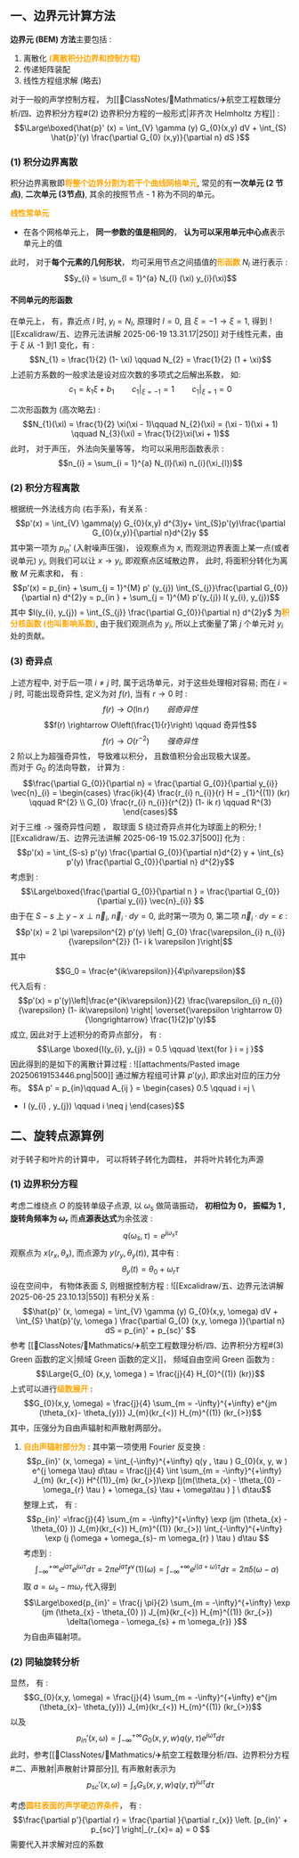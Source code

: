 ## 一、边界元计算方法  
**边界元 (BEM) 方法**主要包括 : 
1.  离散化 <b><mark style="background: transparent; color: orange">(离散积分边界和控制方程)</mark></b>
2. 传递矩阵装配  
3. 线性方程组求解 (略去)

对于一般的声学控制方程， 为[[📘ClassNotes/📐Mathmatics/✈️航空工程数理分析/四、边界积分方程#(2) 边界积分方程的一般形式|非齐次 Helmholtz 方程]]  : 
$$\Large\boxed{\hat{p}' (x) = \int_{V} \gamma (y) G_{0}(x,y)  dV  +  \int_{S} \hat{p}'(y) \frac{\partial G_{0} (x,y)}{\partial n} dS }$$

### (1) 积分边界离散
积分边界离散即<b><mark style="background: transparent; color: orange">将整个边界分割为若干个曲线网格单元</mark></b>,  常见的有**一次单元 (2 节点)**, **二次单元 (3节点)**, 其余的按照节点 - 1 称为不同的单元。

<b><mark style="background: transparent; color: orange">线性常单元</mark></b> 
-  在各个网格单元上， **同一参数的值是相同的**， **认为可以采用单元中心点**表示单元上的值 

此时， 对于**每个元素的几何形状**， 均可采用节点之间插值的<b><mark style="background: transparent; color: orange">形函数 </mark></b> $N_{l}$ 进行表示 : 
$$y_{i} = \sum_{l = 1}^{a} N_{l}  (\xi) y_{i}(\xi)$$
#### 不同单元的形函数
在单元上， 有，靠近点 $l$ 时, $y_{l} = N_{l}$, 原理时 $l = 0$, 且 $\xi = -1 \rightarrow  \xi = 1$, 得到 
![[Excalidraw/五、边界元法讲解 2025-06-19 13.31.17|250]]
对于线性元素，由于 $\xi$  从 -1 到1 变化，有 : 
$$N_{1} = \frac{1}{2} (1- \xi) \qquad   N_{2} = \frac{1}{2} (1 + \xi)$$
上述前方系数的一般求法是设对应次数的多项式之后解出系数， 如: 
$$c_{1} = k_{1} \xi + b_{1} \qquad  c_{1} |_{\xi = -1} = 1 \qquad  c_{1}|_{\xi = 1} = 0$$

二次形函数为 (高次略去) : 
$$N_{1}(\xi) =  \frac{1}{2} \xi(\xi - 1)\qquad  N_{2}(\xi) = (\xi - 1)(\xi + 1) \qquad  N_{3}(\xi) = \frac{1}{2}\xi(\xi + 1)$$
此时， 对于声压， 外法向矢量等等， 均可以采用形函数表示 : 
$$n_{i} = \sum_{i = 1}^{a} N_{l}(\xi) n_{i}(\xi_{l})$$
### (2) 积分方程离散 
根据统一外法线方向 (右手系)，有关系 : 
$$p'(x) =  \int_{V} \gamma(y) G_{0}(x,y) d^{3}y+ \int_{S}p'(y)\frac{\partial G_{0}(x,y)}{\partial n}d^{2}y $$
其中第一项为 $p_{in}'$ (入射噪声压强)， 设观察点为 $x$, 而观测边界表面上某一点(或者说单元) $y_{i}$, 则我们可以让 $x \rightarrow y_{i}$,  即观察点区域散边界， 此时, 将面积分转化为离散 $M$ 元素求和， 有 :  
$$p'(x) = p_{in} + \sum_{j = 1}^{M} p' (y_{j}) \int_{S_{j}}\frac{\partial G_{0}}{\partial n} d^{2}y =  p_{in } +  \sum_{j = 1}^{M} p'(y_{j}) I( y_{i}, y_{j})$$
其中 $I(y_{i},  y_{j}) = \int_{S_{j}} \frac{\partial G_{0}}{\partial n} d^{2}y$ 为<b><mark style="background: transparent; color: orange">积分核函数 (也叫影响系数)</mark></b>,  由于我们观测点为 $y_{i}$, 所以上式衡量了第 $j$ 个单元对 $y_{i}$ 处的贡献。 

### (3) 奇异点
上述方程中,  对于后一项 $i \neq j$ 时,  属于远场单元，对于这些处理相对容易; 而在 $i = j$ 时, 可能出现奇异性, 定义为对 $f(r)$, 当有  $r \rightarrow 0$ 时 : 
$$f(r) \rightarrow  O(\ln r) \qquad  弱奇异性$$
$$f(r) \rightarrow  O\left(\frac{1}{r}\right) \qquad  奇异性$$
$$f(r) \rightarrow  O(r^{-2}) \qquad  强奇异性$$
2 阶以上为超强奇异性， 导致难以积分， 且数值积分会出现极大误差。  
而对于 $G_{0}$ 的法向导数， 计算为 :  
$$\frac{\partial G_{0}}{\partial n} =  \frac{\partial G_{0}}{\partial y_{i}} \vec{n}_{i} =  \begin{cases}
\frac{ik}{4} \frac{r_{i}  n_{i}}{r} H = _{1}^{(1)} (kr) \qquad R^{2}  \\
G_{0} \frac{r_{i} n_{i}}{r^{2}} (1- ik r) \qquad  R^{3}
\end{cases}$$
对于三维 `->` 强奇异性问题 ， 取球面 S 绕过奇异点并化为球面上的积分; 
![[Excalidraw/五、边界元法讲解 2025-06-19 15.02.37|500]]
化为 : 
$$p'(x) = \int_{S-s} p'(y) \frac{\partial G_{0}}{\partial n}d^{2} y  + \int_{s} p'(y) \frac{\partial G_{0}}{\partial n} d^{2}y$$
考虑到 : 
$$\Large\boxed{\frac{\partial G_{0}}{\partial n } =  \frac{\partial G_{0}}{\partial y_{i}} \vec{n}_{i}} $$
由于在 $S-s$ 上 $y - x \perp \vec{n}_{i}$, $\vec{n}_{i} \cdot  dy = 0$, 此时第一项为 0, 第二项 $\vec{n}_{i} \cdot dy = \varepsilon$ :  
$$p'(x) = 2 \pi \varepsilon^{2} p'(y) \left|  G_{0}  \frac{\varepsilon_{i} n_{i}}{\varepsilon^{2}}  (1- i k \varepsilon )\right|$$
其中 
$$G_0 =  \frac{e^{ik\varepsilon}}{4\pi\varepsilon}$$
代入后有 : 
$$p'(x) =  p'(y)\left|\frac{e^{ik\varepsilon}}{2} \frac{\varepsilon_{i} n_{i}}{\varepsilon} (1- ik\varepsilon) \right| \overset{\varepsilon \rightarrow  0}{\longrightarrow} \frac{1}{2}p'(y)$$
成立,  因此对于上述积分的奇异点部分， 有 : 
$$\Large \boxed{I(y_{i}, y_{j}) = 0.5 \qquad  \text{for } i = j }$$
因此得到的是如下的离散计算过程 :
![[attachments/Pasted image 20250619153446.png|500]]
通过解方程组可计算 $p'(y_{i})$, 即求出对应的压力分布。
$$A p' = p_{in}\qquad  A_{ij } = \begin{cases}
0.5 \qquad  i =j  \\
- I (y_{i} , y_{j}) \qquad  i \neq  j 
\end{cases}$$

## 二、旋转点源算例
对于转子和叶片的计算中， 可以将转子转化为圆柱， 并将叶片转化为声源
### (1) 边界积分方程 
考虑二维绕点 $O$ 的旋转单级子点源,  以 $\omega_{s}$ 做简谐振动，  **初相位为 0， 振幅为 1 , 旋转角频率为 $\omega_r$** 
而**点源表达式**为余弦波 : 
$$q(\omega_{s}, \tau) = e^{j \omega_{s} \tau}$$
观察点为 $x(r_x, \theta_x)$,  而点源为 $y(r_{y}, \theta_{y}(t))$, 其中有 : 
$$\theta_{y}(t) =  \theta_{0} + \omega_{r} \tau $$
设在空间中， 有物体表面 $S$, 则根据控制方程 : 
![[Excalidraw/五、边界元法讲解 2025-06-25 23.10.13|550]]
有积分关系 : 
$$\hat{p}' (x, \omega) = \int_{V} \gamma (y) G_{0}(x,y, \omega)  dV  +  \int_{S} \hat{p}'(y, \omega ) \frac{\partial G_{0} (x,y, \omega )}{\partial n} dS =  p_{in}'  + p_{sc}' $$
参考 [[📘ClassNotes/📐Mathmatics/✈️航空工程数理分析/四、边界积分方程#(3) Green 函数的定义|频域 Green 函数的定义]]， 频域自由空间 Green 函数为 : 
$$\Large{G_{0} (x,y, \omega ) =  \frac{j}{4} H_{0}^{(1)} (kr)}$$
上式可以进行<b><mark style="background: transparent; color: orange">级数展开</mark></b> : 
$$G_{0}(x,y, \omega) = \frac{j}{4} \sum_{m = -\infty}^{+\infty} e^{jm (\theta_{x}- \theta_{y})} J_{m}(kr_{<}) H_{m}^{(1)} (kr_{>})$$
其中，压强分为自由声辐射和声散射两部分。
1.  <b><mark style="background: transparent; color: orange">自由声辐射部分为</mark></b> : 
其中第一项使用 Fourier 反变换 : 
$$p_{in}' (x, \omega) =  \int_{-\infty}^{+\infty}   q(y , \tau )  G_{0}(x, y, w )  e^{j \omega \tau} d\tau =  \frac{j}{4} \int \sum_{m = -\infty}^{+\infty} J_{m} (kr_{<}) H^{(1)}_{m} (kr_{>})\exp [j(m(\theta_{x} - \theta_{0} - \omega_{r} \tau )  + \omega_{s} \tau + \omega\tau  ) ] \ d\tau$$
整理上式， 有 : 
$$p_{in}' =\frac{j}{4}  \sum_{m = -\infty}^{+\infty} \exp (jm  (\theta_{x} - \theta_{0} )) J_{m}(kr_{<}) H_{m}^{(1)} (kr_{>}) \int_{-\infty}^{+\infty} \exp (j (\omega   + \omega_{s}- m \omega_{r} ) \tau ) d\tau $$
考虑到 : 
$$\int_{-\infty}^{+\infty}  e^{j a \tau} e^{j \omega \tau}d\tau = 2 \pi e^{j a \tau} f^{\vee}(1) (\omega) =\int_{-\infty }^{+\infty} e^{j (a + \omega)\tau } d\tau= 2 \pi \delta (\omega - a)$$
取 $a =\omega_s - m \omega_r$ 代入得到 
$$\Large\boxed{p_{in}' = \frac{j \pi}{2} \sum_{m = -\infty}^{+\infty} \exp (jm  (\theta_{x} - \theta_{0} )) J_{m}(kr_{<}) H_{m}^{(1)} (kr_{>})  \delta(\omega -  \omega_{s}   + m \omega_{r}) }$$
为自由声辐射项。 

### (2) 同轴旋转分析 
显然， 有 : 
$$G_{0}(x,y, \omega) = \frac{j}{4} \sum_{m = -\infty}^{+\infty} e^{jm (\theta_{x}- \theta_{y})} J_{m}(kr_{<}) H_{m}^{(1)} (kr_{>})$$
以及
$$p_{in}' (x, \omega) =  \int_{-\infty}^{+\infty}     G_{0}(x, y, w ) q(y , \tau ) e^{j \omega \tau}  d\tau$$
此时，参考[[📘ClassNotes/📐Mathmatics/✈️航空工程数理分析/四、边界积分方程#二、声散射|声散射计算部分]], 有声散射表示为
$$p_{sc}' (x, \omega) =  \int_{s}  G_{s}(x, y, w )  q(y, \tau) ^{j \omega \tau} d\tau$$

考虑<b><mark style="background: transparent; color: orange">圆柱表面的声学硬边界条件</mark></b>， 有 : 
$$\frac{\partial p'}{\partial r}  = \frac{\partial }{\partial r_{x}} \left. [p_{in}' + p_{sc}'] \right|_{r_{x}= a} = 0 $$
需要代入并求解对应的系数
